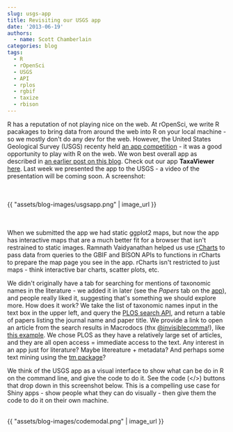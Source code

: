 ```yaml
---
slug: usgs-app
title: Revisiting our USGS app
date: '2013-06-19'
authors:
  - name: Scott Chamberlain
categories: blog
tags:
  - R
  - rOpenSci
  - USGS
  - API
  - rplos
  - rgbif
  - taxize
  - rbison
---
```


R has a reputation of not playing nice on the web. At rOpenSci, we write R pacakages to bring data from around the web into R on your local machine - so we mostly don't do any dev for the web. However, the United States Geological Survey (USGS) recenty held [an app competition](http://applifyingusgsdata.challenge.gov/submissions/14242-taxaviewer) - it was a good opportunity to play with R on the web. We won best overall app as described in [an earlier post on this blog](http://ropensci.org/blog/2013/04/22/usgs_app/). Check out our app **TaxaViewer** [here](http://glimmer.rstudio.com/ropensci/usgs_app/). Last week we presented the app to the USGS - a video of the presentation will be coming soon. A screenshot:

<br><br>
{{ "assets/blog-images/usgsapp.png" | image\_url }}
<br><br><br>

When we submitted the app we had static ggplot2 maps, but now the app has interactive maps that are a much better fit for a browser that isn't restrained to static images. Ramnath Vaidyanathan helped us use [rCharts](http://rcharts.github.io/) to pass data from queries to the GBIF and BISON APIs to functions in rCharts to prepare the map page you see in the app. rCharts isn't restricted to just maps - think interactive bar charts, scatter plots, etc.

We didn't originally have a tab for searching for mentions of taxonomic names in the literature - we added it in later (see the *Papers* tab on the [app](http://glimmer.rstudio.com/ropensci/usgs_app/)), and people really liked it, suggesting that's something we should explore more. How does it work? We take the list of taxonomic names input in the text box in the upper left, and query the [PLOS search API](http://api.plos.org/), and return a table of papers listing the journal name and paper title. We provide a link to open an article from the search results in Macrodocs (thx [@invisiblecomma](https://twitter.com/invisiblecomma)!), like [this example](http://macrodocs.org/?doi=10.1371/journal.pone.0017580). We chose PLOS as they have a relatively large set of articles, and they are all open access = immediate access to the text. Any interest in an app just for literature? Maybe litereature + metadata? And perhaps some text mining using the [tm package](http://cran.r-project.org/web/packages/tm/index.html)?

We think of the USGS app as a visual interface to show what can be do in R on the command line, and give the code to do it. See the code (\</>) buttons that drop down in this screenshot below. This is a compelling use case for Shiny apps - show people what they can do visually - then give them the code to do it on their own machine.

<br>
{{ "assets/blog-images/codemodal.png" | image_url }}
<br><br>


